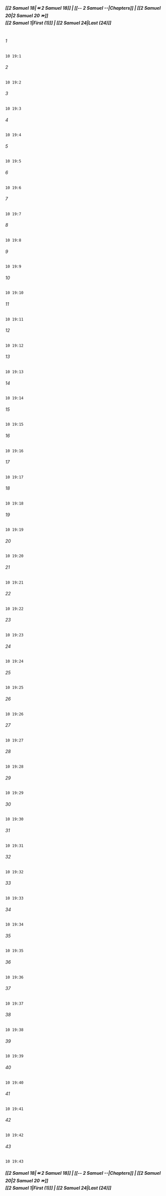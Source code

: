 
##### **[[2 Samuel 18|⏪ 2 Samuel 18]] | [[-- 2 Samuel --|Chapters]] | [[2 Samuel 20|2 Samuel 20 ⏩]]**<br>**[[2 Samuel 1|First (1)]] | [[2 Samuel 24|Last (24)]]**<br><br>

###### 1
``` verse
10 19:1
```
###### 2
``` verse
10 19:2
```
###### 3
``` verse
10 19:3
```
###### 4
``` verse
10 19:4
```
###### 5
``` verse
10 19:5
```
###### 6
``` verse
10 19:6
```
###### 7
``` verse
10 19:7
```
###### 8
``` verse
10 19:8
```
###### 9
``` verse
10 19:9
```
###### 10
``` verse
10 19:10
```
###### 11
``` verse
10 19:11
```
###### 12
``` verse
10 19:12
```
###### 13
``` verse
10 19:13
```
###### 14
``` verse
10 19:14
```
###### 15
``` verse
10 19:15
```
###### 16
``` verse
10 19:16
```
###### 17
``` verse
10 19:17
```
###### 18
``` verse
10 19:18
```
###### 19
``` verse
10 19:19
```
###### 20
``` verse
10 19:20
```
###### 21
``` verse
10 19:21
```
###### 22
``` verse
10 19:22
```
###### 23
``` verse
10 19:23
```
###### 24
``` verse
10 19:24
```
###### 25
``` verse
10 19:25
```
###### 26
``` verse
10 19:26
```
###### 27
``` verse
10 19:27
```
###### 28
``` verse
10 19:28
```
###### 29
``` verse
10 19:29
```
###### 30
``` verse
10 19:30
```
###### 31
``` verse
10 19:31
```
###### 32
``` verse
10 19:32
```
###### 33
``` verse
10 19:33
```
###### 34
``` verse
10 19:34
```
###### 35
``` verse
10 19:35
```
###### 36
``` verse
10 19:36
```
###### 37
``` verse
10 19:37
```
###### 38
``` verse
10 19:38
```
###### 39
``` verse
10 19:39
```
###### 40
``` verse
10 19:40
```
###### 41
``` verse
10 19:41
```
###### 42
``` verse
10 19:42
```
###### 43
``` verse
10 19:43
```

##### **[[2 Samuel 18|⏪ 2 Samuel 18]] | [[-- 2 Samuel --|Chapters]] | [[2 Samuel 20|2 Samuel 20 ⏩]]**<br>**[[2 Samuel 1|First (1)]] | [[2 Samuel 24|Last (24)]]**
